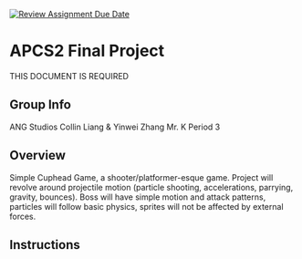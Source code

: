 [![Review Assignment Due Date](https://classroom.github.com/assets/deadline-readme-button-24ddc0f5d75046c5622901739e7c5dd533143b0c8e959d652212380cedb1ea36.svg)](https://classroom.github.com/a/syDSSnTt)
# APCS2 Final Project
THIS DOCUMENT IS REQUIRED
## Group Info
ANG Studios
Collin Liang & Yinwei Zhang
Mr. K Period 3
## Overview
Simple Cuphead Game, a shooter/platformer-esque game. Project will revolve around projectile motion (particle shooting, accelerations, parrying, gravity, bounces). Boss will have simple motion and attack patterns, particles will follow basic physics, sprites will not be affected by external forces. 
## Instructions
